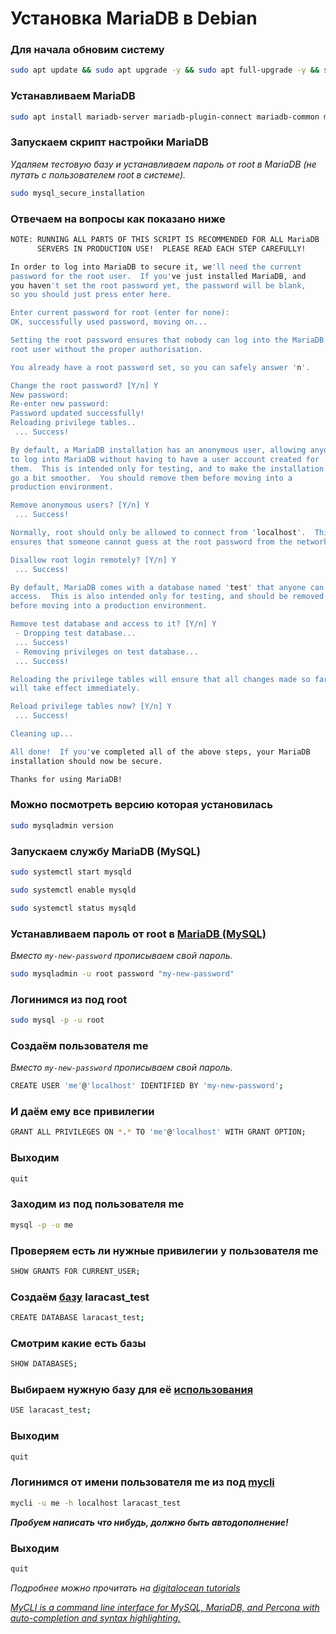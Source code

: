 # Установка MariaDB в Debian

### Для начала обновим систему

```bash
sudo apt update && sudo apt upgrade -y && sudo apt full-upgrade -y && sudo apt autoremove
```

### Устанавливаем MariaDB

```bash
sudo apt install mariadb-server mariadb-plugin-connect mariadb-common mariadb-client mariadb-test-data mariadb-test -y
```
### Запускаем скрипт настройки MariaDB

*Удаляем тестовую базу и устанавливаем пароль от root в MariaDB (не путать с пользователем root в системе).*

```bash
sudo mysql_secure_installation
```

### Отвечаем на вопросы как показано ниже

```bash
NOTE: RUNNING ALL PARTS OF THIS SCRIPT IS RECOMMENDED FOR ALL MariaDB
      SERVERS IN PRODUCTION USE!  PLEASE READ EACH STEP CAREFULLY!

In order to log into MariaDB to secure it, we'll need the current
password for the root user.  If you've just installed MariaDB, and
you haven't set the root password yet, the password will be blank,
so you should just press enter here.

Enter current password for root (enter for none): 
OK, successfully used password, moving on...

Setting the root password ensures that nobody can log into the MariaDB
root user without the proper authorisation.

You already have a root password set, so you can safely answer 'n'.

Change the root password? [Y/n] Y
New password: 
Re-enter new password: 
Password updated successfully!
Reloading privilege tables..
 ... Success!

By default, a MariaDB installation has an anonymous user, allowing anyone
to log into MariaDB without having to have a user account created for
them.  This is intended only for testing, and to make the installation
go a bit smoother.  You should remove them before moving into a
production environment.

Remove anonymous users? [Y/n] Y
 ... Success!

Normally, root should only be allowed to connect from 'localhost'.  This
ensures that someone cannot guess at the root password from the network.

Disallow root login remotely? [Y/n] Y 
 ... Success!

By default, MariaDB comes with a database named 'test' that anyone can
access.  This is also intended only for testing, and should be removed
before moving into a production environment.

Remove test database and access to it? [Y/n] Y
 - Dropping test database...
 ... Success!
 - Removing privileges on test database...
 ... Success!

Reloading the privilege tables will ensure that all changes made so far
will take effect immediately.

Reload privilege tables now? [Y/n] Y
 ... Success!

Cleaning up...

All done!  If you've completed all of the above steps, your MariaDB
installation should now be secure.

Thanks for using MariaDB!
```

### Можно посмотреть версию которая установилась

```bash
sudo mysqladmin version
```

### Запускаем службу MariaDB (MySQL)

```bash
sudo systemctl start mysqld
```

```bash
sudo systemctl enable mysqld
```

```bash
sudo systemctl status mysqld
```

### Устанавливаем пароль от root в [MariaDB (MySQL)](https://wiki.archlinux.org/index.php/MariaDB)

*Вместо `my-new-password` прописываем свой пароль.*

```bash
sudo mysqladmin -u root password "my-new-password"
```

### Логинимся из под root

```bash
sudo mysql -p -u root
```

### Создаём пользователя me

*Вместо `my-new-password` прописываем свой пароль.*

```bash
CREATE USER 'me'@'localhost' IDENTIFIED BY 'my-new-password';
```

### И даём ему все привилегии

```bash
GRANT ALL PRIVILEGES ON *.* TO 'me'@'localhost' WITH GRANT OPTION;
```

### Выходим

```bash
quit
```

### Заходим из под пользователя me

```bash
mysql -p -u me
```

### Проверяем есть ли нужные привилегии у пользователя me

```bash
SHOW GRANTS FOR CURRENT_USER;
```

### Создаём [базу](https://mariadb.com/kb/ru/create-database) laracast_test

```bash
CREATE DATABASE laracast_test;
```

### Смотрим какие есть базы

```bash
SHOW DATABASES;
```

### Выбираем нужную базу для её [использования](https://tableplus.com/blog/2018/09/mariadb-how-to-create-a-new-database-and-manage-it.html)

```bash
USE laracast_test;
```

### Выходим

```bash
quit
```

### Логинимся от имени пользователя me из под [mycli](https://github.com/dbcli/mycli)

```bash
mycli -u me -h localhost laracast_test
```
***Пробуем написать что нибудь, должно быть автодополнение!***

### Выходим

```bash
quit
```

*Подробнее можно прочитать на [digitalocean tutorials](https://www.digitalocean.com/community/tutorials/how-to-install-mariadb-on-debian-10)*

*[MyCLI is a command line interface for MySQL, MariaDB, and Percona with auto-completion and syntax highlighting.](https://www.mycli.net)*